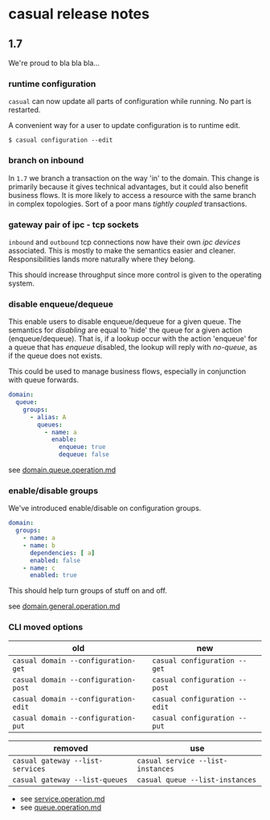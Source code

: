 # casual release notes

## 1.7

We're proud to bla bla bla...

### runtime configuration 

`casual` can now update all parts of configuration while running. No part is 
restarted.

A convenient way for a user to update configuration is to runtime edit.

```console
$ casual configuration --edit
```

### branch on inbound

In `1.7` we branch a transaction on the way 'in' to the domain. This change is
primarily because it gives technical advantages, but it could also benefit 
business flows. It is more likely to access a resource with the same branch in 
complex topologies. Sort of a poor mans _tightly coupled_ transactions.

### gateway pair of ipc - tcp sockets

`inbound` and `outbound` tcp connections now have their own _ipc devices_ associated.
This is mostly to make the semantics easier and cleaner. Responsibilities lands 
more naturally where they belong.

This should increase throughput since more control is given to the operating system.

### disable enqueue/dequeue

This enable users to disable enqueue/dequeue for a given queue. The semantics 
for _disabling_ are equal to 'hide' the queue for a given action (enqueue/dequeue). 
That is, if a lookup occur with the action 'enqueue' for a queue that has 
_enqueue_ disabled, the lookup will reply with _no-queue_, as if the queue 
does not exists.

This could be used to manage business flows, especially in conjunction with 
queue forwards.

```yaml
domain:
  queue:
    groups:
      - alias: A
        queues:
          - name: a
            enable:
              enqueue: true
              dequeue: false

```

see [domain.queue.operation.md](../middleware/configuration/documentation/domain.queue.operation.md)

### enable/disable groups

We've introduced enable/disable on configuration groups.

```yaml
domain:
  groups:
    - name: a
    - name: b
      dependencies: [ a]
      enabled: false
    - name: c
      enabled: true
```

This should help turn groups of stuff on and off. 

see [domain.general.operation.md](../middleware/configuration/documentation/domain.general.operation.md)


### CLI moved options

old                                       |  new
------------------------------------------|------------------------------
`casual domain --configuration-get`       | `casual configuration --get`
`casual domain --configuration-post`      | `casual configuration --post`
`casual domain --configuration-edit`      | `casual configuration --edit`
`casual domain --configuration-put`       | `casual configuration --put`



removed                             |  use
------------------------------------|------------------------------
`casual gateway --list-services`    | `casual service --list-instances`
`casual gateway --list-queues`      | `casual queue --list-instances`


* see [service.operation.md](../middleware/administration/documentation/cli/service.operation.md)
* see [queue.operation.md](../middleware/administration/documentation/cli/queue.operation.md)





